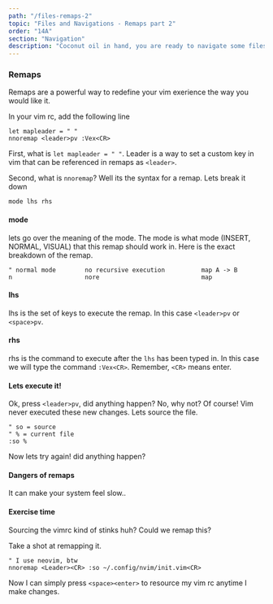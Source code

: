 ```yaml
---
path: "/files-remaps-2"
topic: "Files and Navigations - Remaps part 2"
order: "14A"
section: "Navigation"
description: "Coconut oil in hand, you are ready to navigate some files with NetRW."
---
```


### Remaps
Remaps are a powerful way to redefine your vim exerience the way you would like
it.

In your vim rc, add the following line

```viml
let mapleader = " "
nnoremap <leader>pv :Vex<CR>
```

First, what is `let mapleader = " "`.  Leader is a way to set a custom key in
vim that can be referenced in remaps as `<leader>`.

Second, what is `nnoremap`?  Well its the syntax for a remap.  Lets break it down

```viml
mode lhs rhs
```

#### mode
lets go over the meaning of the mode.  The mode is what mode (INSERT, NORMAL,
VISUAL) that this remap should work in.  Here is the exact breakdown of the
remap.

```viml
" normal mode        no recursive execution          map A -> B
n                    nore                            map
```

#### lhs
lhs is the set of keys to execute the remap.  In this case `<leader>pv` or
`<space>pv`.

#### rhs
rhs is the command to execute after the `lhs` has been typed in.  In this case
we will type the command `:Vex<CR>`.  Remember, `<CR>` means enter.

#### Lets execute it!
Ok, press `<leader>pv`, did anything happen?  No, why not?  Of course!  Vim
never executed these new changes.  Lets source the file.

```viml
" so = source
" % = current file
:so %
```

Now lets try again! did anything happen?

#### Dangers of remaps
It can make your system feel slow..

#### Exercise time
Sourcing the vimrc kind of stinks huh?  Could we remap this?

Take a shot at remapping it.

```viml
" I use neovim, btw
nnoremap <Leader><CR> :so ~/.config/nvim/init.vim<CR>
```

Now I can simply press `<space><enter>` to resource my vim rc anytime I make
changes.

